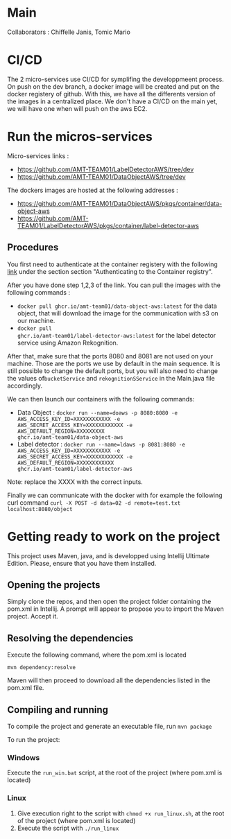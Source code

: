 # Main

Collaborators : Chiffelle Janis, Tomic Mario

# CI/CD

The 2 micro-services use CI/CD for symplifing the developpmeent process. On push on the dev branch, a docker image will be created and put on the docker registery of github. With this, we have all the differents version of the images in a centralized place. We don't have a CI/CD on the main yet, we will have one when will push on the aws EC2.

# Run the micros-services

Micro-services links : 
- https://github.com/AMT-TEAM01/LabelDetectorAWS/tree/dev
- https://github.com/AMT-TEAM01/DataObjectAWS/tree/dev

The dockers images are hosted at the following addresses :
- https://github.com/AMT-TEAM01/DataObjectAWS/pkgs/container/data-object-aws
- https://github.com/AMT-TEAM01/LabelDetectorAWS/pkgs/container/label-detector-aws

## Procedures

You first need to authenticate at the container registery with the following [link](https://docs.github.com/en/packages/working-with-a-github-packages-registry/working-with-the-container-registry) under the section section "Authenticating to the Container registry". 

After you have done step 1,2,3 of the link. You can pull the images with the following commands :
- <code>docker pull ghcr.io/amt-team01/data-object-aws:latest</code> for the data object, that will download the image for the communication with s3 on our machine.
- <code>docker pull ghcr.io/amt-team01/label-detector-aws:latest</code> for the label detector service using Amazon Rekognition. 

After that, make sure that the ports 8080 and 8081 are not used on your machine. Those are the ports we use by default in the main sequence. It is still possible to change the default ports, but you will also need to change the values of`bucketService` and `rekognitionSService` in the Main.java file accordingly.

We can then launch our containers with the following commands:
- Data Object : <code>docker run --name=doaws -p 8080:8080 -e AWS_ACCESS_KEY_ID=XXXXXXXXXXXX -e AWS_SECRET_ACCESS_KEY=XXXXXXXXXXXX -e AWS_DEFAULT_REGION=XXXXXXXXX ghcr.io/amt-team01/data-object-aws</code> 
- Label detector : <code>docker run --name=ldaws -p 8081:8080 -e AWS_ACCESS_KEY_ID=XXXXXXXXXXXX -e AWS_SECRET_ACCESS_KEY=XXXXXXXXXXXX -e AWS_DEFAULT_REGION=XXXXXXXXXXXX ghcr.io/amt-team01/label-detector-aws</code>

Note: replace the XXXX with the correct inputs.

Finally we can communicate with the docker with for example the following curl command <code>curl -X POST -d data=02 -d remote=test.txt localhost:8080/object</code>

# Getting ready to work on the project

This project uses Maven, java, and is developped using Intellij Ultimate Edition. Please, ensure that you have them installed.

## Opening the projects

Simply clone the repos, and then open the project folder containing the pom.xml in Intellij. A prompt will appear to propose you to import the Maven project. Accept it.

## Resolving the dependencies

Execute the following command, where the pom.xml is located

`mvn dependency:resolve`

Maven will then proceed to download all the dependencies listed in the pom.xml file. 

## Compiling and running

To compile the project and generate an executable file, run `mvn package` 

To run the project:

### Windows

Execute the `run_win.bat` script, at the root of the project (where pom.xml is located)

### Linux

1. Give execution right to the script with `chmod +x run_linux.sh`, at the root of the project (where pom.xml is located)
2. Execute the script with `./run_linux` 
